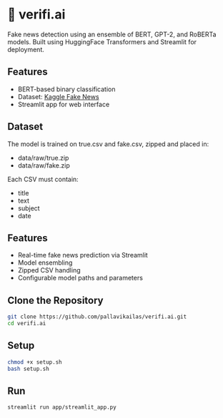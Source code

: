 # 📰 verifi.ai

Fake news detection using an ensemble of BERT, GPT-2, and RoBERTa models. Built using HuggingFace Transformers and Streamlit for deployment.

## Features
- BERT-based binary classification
- Dataset: [Kaggle Fake News](https://www.kaggle.com/datasets/emineyetm/fake-news-detection-datasets)
- Streamlit app for web interface

## Dataset
The model is trained on true.csv and fake.csv, zipped and placed in:
- data/raw/true.zip
- data/raw/fake.zip

Each CSV must contain:
- title
- text
- subject
- date

## Features
- Real-time fake news prediction via Streamlit
- Model ensembling
- Zipped CSV handling
- Configurable model paths and parameters

## Clone the Repository
```bash
git clone https://github.com/pallavikailas/verifi.ai.git
cd verifi.ai
```

## Setup
```bash
chmod +x setup.sh
bash setup.sh
```

## Run
```bash
streamlit run app/streamlit_app.py
```
